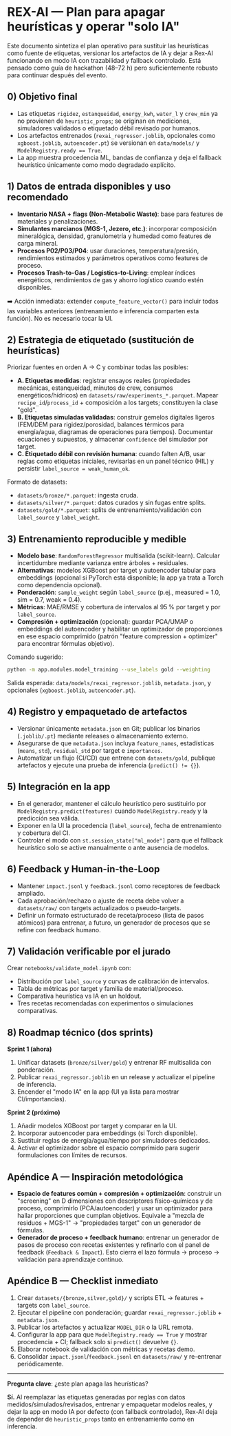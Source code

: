 # REX-AI — Plan para apagar heurísticas y operar "solo IA"

Este documento sintetiza el plan operativo para sustituir las heurísticas como fuente de etiquetas, versionar los artefactos de IA y dejar a Rex-AI funcionando en modo IA con trazabilidad y fallback controlado. Está pensado como guía de hackathon (48–72 h) pero suficientemente robusto para continuar después del evento.

## 0) Objetivo final

* Las etiquetas `rigidez`, `estanqueidad`, `energy_kwh`, `water_l` y `crew_min` ya no provienen de `heuristic_props`; se originan en mediciones, simuladores validados o etiquetado débil revisado por humanos.
* Los artefactos entrenados (`rexai_regressor.joblib`, opcionales como `xgboost.joblib`, `autoencoder.pt`) se versionan en `data/models/` y `ModelRegistry.ready == True`.
* La app muestra procedencia ML, bandas de confianza y deja el fallback heurístico únicamente como modo degradado explícito.

## 1) Datos de entrada disponibles y uso recomendado

* **Inventario NASA + flags (Non-Metabolic Waste)**: base para features de materiales y penalizaciones.
* **Simulantes marcianos (MGS-1, Jezero, etc.)**: incorporar composición mineralógica, densidad, granulometría y humedad como features de carga mineral.
* **Procesos P02/P03/P04**: usar duraciones, temperatura/presión, rendimientos estimados y parámetros operativos como features de proceso.
* **Procesos Trash-to-Gas / Logistics-to-Living**: emplear índices energéticos, rendimientos de gas y ahorro logístico cuando estén disponibles.

➡️ Acción inmediata: extender `compute_feature_vector()` para incluir todas las variables anteriores (entrenamiento e inferencia comparten esta función). No es necesario tocar la UI.

## 2) Estrategia de etiquetado (sustitución de heurísticas)

Priorizar fuentes en orden A → C y combinar todas las posibles:

* **A. Etiquetas medidas**: registrar ensayos reales (propiedades mecánicas, estanqueidad, minutos de crew, consumos energéticos/hídricos) en `datasets/raw/experiments_*.parquet`. Mapear `recipe_id`/`process_id` + composición a los targets; constituyen la clase "gold".
* **B. Etiquetas simuladas validadas**: construir gemelos digitales ligeros (FEM/DEM para rigidez/porosidad, balances térmicos para energía/agua, diagramas de operaciones para tiempos). Documentar ecuaciones y supuestos, y almacenar `confidence` del simulador por target.
* **C. Etiquetado débil con revisión humana**: cuando falten A/B, usar reglas como etiquetas iniciales, revisarlas en un panel técnico (HIL) y persistir `label_source = weak_human_ok`.

Formato de datasets:

* `datasets/bronze/*.parquet`: ingesta cruda.
* `datasets/silver/*.parquet`: datos curados y sin fugas entre splits.
* `datasets/gold/*.parquet`: splits de entrenamiento/validación con `label_source` y `label_weight`.

## 3) Entrenamiento reproducible y medible

* **Modelo base**: `RandomForestRegressor` multisalida (scikit-learn). Calcular incertidumbre mediante varianza entre árboles + residuales.
* **Alternativas**: modelos XGBoost por target y autoencoder tabular para embeddings (opcional si PyTorch está disponible; la app ya trata a Torch como dependencia opcional).
* **Ponderación**: `sample_weight` según `label_source` (p.ej., measured = 1.0, sim = 0.7, weak = 0.4).
* **Métricas**: MAE/RMSE y cobertura de intervalos al 95 % por target y por `label_source`.
* **Compresión + optimización** (opcional): guardar PCA/UMAP o embeddings del autoencoder y habilitar un optimizador de proporciones en ese espacio comprimido (patrón "feature compression + optimizer" para encontrar fórmulas objetivo).

Comando sugerido:

```bash
python -m app.modules.model_training --use_labels gold --weighting
```

Salida esperada: `data/models/rexai_regressor.joblib`, `metadata.json`, y opcionales (`xgboost.joblib`, `autoencoder.pt`).

## 4) Registro y empaquetado de artefactos

* Versionar únicamente `metadata.json` en Git; publicar los binarios (`.joblib/.pt`) mediante releases o almacenamiento externo.
* Asegurarse de que `metadata.json` incluya `feature_names`, estadísticas (`means`, `std`), `residual_std` por target e `importances`.
* Automatizar un flujo (CI/CD) que entrene con `datasets/gold`, publique artefactos y ejecute una prueba de inferencia (`predict() != {}`).

## 5) Integración en la app

* En el generador, mantener el cálculo heurístico pero sustituirlo por `ModelRegistry.predict(features)` cuando `ModelRegistry.ready` y la predicción sea válida.
* Exponer en la UI la procedencia (`label_source`), fecha de entrenamiento y cobertura del CI.
* Controlar el modo con `st.session_state["ml_mode"]` para que el fallback heurístico solo se active manualmente o ante ausencia de modelos.

## 6) Feedback y Human-in-the-Loop

* Mantener `impact.jsonl` y `feedback.jsonl` como receptores de feedback ampliado.
* Cada aprobación/rechazo o ajuste de receta debe volver a `datasets/raw/` con targets actualizados o pseudo-targets.
* Definir un formato estructurado de receta/proceso (lista de pasos atómicos) para entrenar, a futuro, un generador de procesos que se refine con feedback humano.

## 7) Validación verificable por el jurado

Crear `notebooks/validate_model.ipynb` con:

* Distribución por `label_source` y curvas de calibración de intervalos.
* Tabla de métricas por target y familia de material/proceso.
* Comparativa heurística vs IA en un holdout.
* Tres recetas recomendadas con experimentos o simulaciones comparativas.

## 8) Roadmap técnico (dos sprints)

**Sprint 1 (ahora)**

1. Unificar datasets (`bronze/silver/gold`) y entrenar RF multisalida con ponderación.
2. Publicar `rexai_regressor.joblib` en un release y actualizar el pipeline de inferencia.
3. Encender el "modo IA" en la app (UI ya lista para mostrar CI/importancias).

**Sprint 2 (próximo)**

1. Añadir modelos XGBoost por target y comparar en la UI.
2. Incorporar autoencoder para embeddings (si Torch disponible).
3. Sustituir reglas de energía/agua/tiempo por simuladores dedicados.
4. Activar el optimizador sobre el espacio comprimido para sugerir formulaciones con límites de recursos.

## Apéndice A — Inspiración metodológica

* **Espacio de features común + compresión + optimización**: construir un "screening" en D dimensiones con descriptores físico-químicos y de proceso, comprimirlo (PCA/autoencoder) y usar un optimizador para hallar proporciones que cumplan objetivos. Equivale a "mezcla de residuos + MGS-1" → "propiedades target" con un generador de fórmulas.
* **Generador de proceso + feedback humano**: entrenar un generador de pasos de proceso con recetas existentes y refinarlo con el panel de feedback (`Feedback & Impact`). Esto cierra el lazo fórmula → proceso → validación para aprendizaje continuo.

## Apéndice B — Checklist inmediato

1. Crear `datasets/{bronze,silver,gold}/` y scripts ETL → features + targets con `label_source`.
2. Ejecutar el pipeline con ponderación; guardar `rexai_regressor.joblib` + `metadata.json`.
3. Publicar los artefactos y actualizar `MODEL_DIR` o la URL remota.
4. Configurar la app para que `ModelRegistry.ready == True` y mostrar procedencia + CI; fallback solo si `predict()` devuelve `{}`.
5. Elaborar notebook de validación con métricas y recetas demo.
6. Consolidar `impact.jsonl`/`feedback.jsonl` en `datasets/raw/` y re-entrenar periódicamente.

---

**Pregunta clave**: ¿este plan apaga las heurísticas?

**Sí.** Al reemplazar las etiquetas generadas por reglas con datos medidos/simulados/revisados, entrenar y empaquetar modelos reales, y dejar la app en modo IA por defecto (con fallback controlado), Rex-AI deja de depender de `heuristic_props` tanto en entrenamiento como en inferencia.

